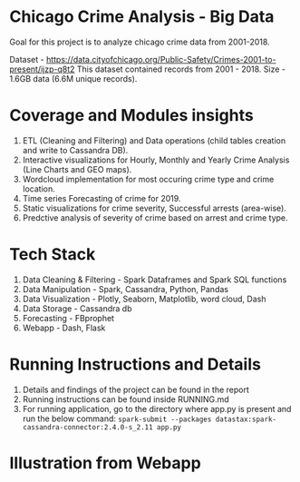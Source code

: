 # Chicago Crime Analysis - Big Data

Goal for this project is to analyze chicago crime data from 2001-2018.

Dataset - https://data.cityofchicago.org/Public-Safety/Crimes-2001-to-present/ijzp-q8t2
This dataset contained records from 2001 - 2018. Size - 1.6GB data (6.6M unique records).

# Coverage and Modules insights
1) ETL (Cleaning and Filtering) and Data operations (child tables creation and write to Cassandra DB).
2) Interactive visualizations for Hourly, Monthly and Yearly Crime Analysis (Line Charts and GEO maps).
3) Wordcloud implementation for most occuring crime type and crime location.
4) Time series Forecasting of crime for 2019.
5) Static visualizations for crime severity, Successful arrests (area-wise).
6) Predctive analysis of severity of crime based on arrest and crime type.

# Tech Stack
1) Data Cleaning & Filtering - Spark Dataframes and Spark SQL functions
2) Data Manipulation - Spark, Cassandra, Python, Pandas
3) Data Visualization - Plotly, Seaborn, Matplotlib, word cloud, Dash
4) Data Storage - Cassandra db
5) Forecasting - FBprophet
6) Webapp - Dash, Flask

# Running Instructions and Details
1) Details and findings of the project can be found in the report
2) Running instructions can be found inside RUNNING.md
3) For running application, go to the directory where app.py is present and run the below command:
    `spark-submit --packages datastax:spark-cassandra-connector:2.4.0-s_2.11 app.py`
    
# Illustration from Webapp


